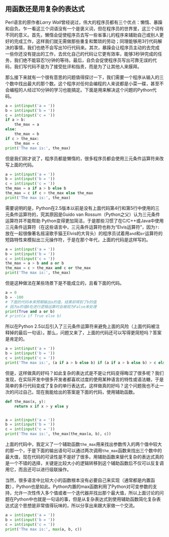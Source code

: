 ## 用函数还是用复杂的表达式

Perl语言的原作者*Larry Wall*曾经说过，伟大的程序员都有三个优点：懒惰、暴躁和自负。乍一看这三个词语没有一个是褒义词，但在程序员的世界里，这三个词有不同的意义。首先，懒惰会促使程序员去写一些省事儿的程序来辅助自己或别人更好的完成工作，这样我们就无需做那些重复和繁琐的劳动；同理能够用3行代码解决的事情，我们也绝不会写出10行代码来。其次，暴躁会让程序员主动的去完成一些你还没有提出的工作，去优化自己的代码让它更有效率，能够3秒钟完成的任务，我们绝不能容忍1分钟的等待。最后，自负会促使程序员写出可靠无误的代码，我们写代码不是为了接受批评和指责，而是为了让其他人来膜拜。

那么接下来就有一个很有意思的问题值得探讨一下，我们需要一个程序从输入的三个数中找出最大的那个数。这个程序对任何会编程的人来说都是小菜一碟，甚至不会编程的人经过10分钟的学习也能搞定。下面是用来解决这个问题的Python代码。

```python
a = int(input('a = '))
b = int(input('b = '))
c = int(input('c = '))
if a > b:
	the_max = a
else:
	the_max = b
if c > the_max:
	the_max = c
print('The max is:', the_max)
```

但是我们刚才说了，程序员都是懒惰的，很多程序员都会使用三元条件运算符来改写上面的代码。

```python
a = int(input('a = '))
b = int(input('b = '))
c = int(input('c = '))
the_max = a if a > b else b
the_max = c if c > the_max else the_max
print('The max is:', the_max)
```

需要说明的是，Python在2.5版本以前是没有上面代码第4行和第5行中使用的三元条件运算符的，究其原因是Guido van Rossum（Python之父）认为三元条件运算符并不能帮助 Python变得更加简洁，于是那些习惯了在C/C++或Java中使用三元条件运算符（在这些语言中，三元条件运算符也称为“Elvis运算符”，因为`?:`放在一起很像著名摇滚歌手猫王Elvis的大背头）的程序员试着用`and`和`or`运算符的短路特性来模拟出三元操作符，于是在那个年代，上面的代码是这样写的。

```python
a = int(input('a = '))
b = int(input('b = '))
c = int(input('c = '))
the_max = a > b and a or b
the_max = c > the_max and c or the_max
print('The max is:', the_max)
```

但是这种做法在某些场景下是不能成立的，且看下面的代码。

```python
a = 0
b = -100
# 下面的代码本来预期输出a的值，结果却得到了b的值
# 因为a的值0在进行逻辑运算时会被视为False来处理
print(True and a or b)
# print(a if True else b)
```

所以在Python 2.5以后引入了三元条件运算符来避免上面的风险（上面代码被注释掉的最后一句话）。那么，问题又来了，上面的代码还可以写得更简短吗？答案是肯定的。

```python
a = int(input('a = '))
b = int(input('b = '))
c = int(input('c = '))
print('The max is:', (a if a > b else b) if (a if a > b else b) > c else c)
```

但是，这样做真的好吗？如此复杂的表达式是不是让代码变得晦涩了很多呢？我们发现，在实际开发中很多开发者都喜欢过度的使用某种语言的特性或语法糖，于是简单的多行代码变成了复杂的单行表达式，这样做真的好吗？这个问题我也不止一次的问过自己，现在我能给出的答案是下面的代码，使用辅助函数。

```python
def the_max(x, y):
	return x if x > y else y


a = int(input('a = '))
b = int(input('b = '))
c = int(input('c = '))
print('The max is:', the_max(the_max(a, b), c))
```

上面的代码中，我定义了一个辅助函数`the_max`用来找出参数传入的两个值中较大的那一个，于是下面的输出语句可以通过两次调用`the_max`函数来找出三个数中的最大值，现在代码的可读性是不是好了很多。用辅助函数来替代复杂的表达式真的是一个不错的选择，关键是比较大小的逻辑转移到这个辅助函数后不仅可以反复调用它，而且还可以进行级联操作。

当然，很多语言中比较大小的函数根本没有必要自己来实现（通常都是内置函数），Python也是如此。Python内置的max函数利用了Python对可变参数的支持，允许一次性传入多个值或者一个迭代器并找出那个最大值，所以上面讨论的问题在Python中也就是一句话的事，但是从复杂表达式到使用辅助函数简化复杂表达式这个思想是非常值得玩味的，所以分享出来跟大家做一个交流。

```python
a = int(input('a = '))
b = int(input('b = '))
c = int(input('c = '))
print('The max is:', max(a, b, c))
```

